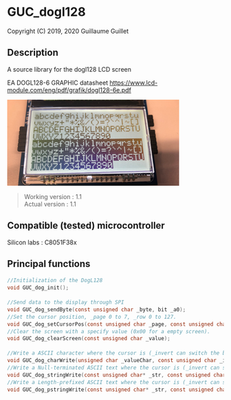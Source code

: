 # GUC_dogl128

Copyright (C) 2019, 2020 Guillaume Guillet

## Description
A source library for the dogl128 LCD screen

EA DOGL128-6 GRAPHIC datasheet
https://www.lcd-module.com/eng/pdf/grafik/dogl128-6e.pdf

<img src="images/GUC_dogl128.JPG" alt="GUC_dogl128" width="400"/>

> Working version : 1.1\
> Actual version : 1.1

## Compatible (tested) microcontroller

Silicon labs :
C8051F38x

## Principal functions

```c
//Initialization of the DogL128
void GUC_dog_init();
   
//Send data to the display through SPI
void GUC_dog_sendByte(const unsigned char _byte, bit _a0);
//Set the cursor position, _page 0 to 7, _row 0 to 127.
void GUC_dog_setCursorPos(const unsigned char _page, const unsigned char _row);
//Clear the screen with a specify value (0x00 for a empty screen).
void GUC_dog_clearScreen(const unsigned char _value);

//Write a ASCII character where the cursor is (_invert can switch the black and white pixel).
void GUC_dog_charWrite(unsigned char _valueChar, const unsigned char _invert);
//Write a Null-terminated ASCII text where the cursor is (_invert can switch the black and white pixel).
void GUC_dog_stringWrite(const unsigned char* _str, const unsigned char _invert);
//Write a Length-prefixed ASCII text where the cursor is (_invert can switch the black and white pixel).
void GUC_dog_pstringWrite(const unsigned char* _str, const unsigned char _invert);
```
